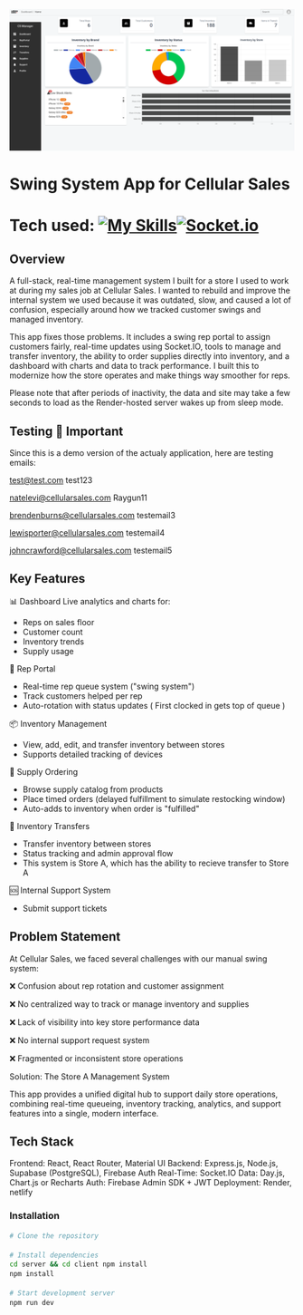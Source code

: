 ![My Image](csswingproject.png)

# Swing System App for Cellular Sales

# Tech used: [![My Skills](https://skillicons.dev/icons?i=html,css,tailwind,js,react,vite,firebase,supabase)](https://skillicons.dev)[![Socket.io](https://skills-icons.vercel.app/api/icons?i=socketio)](https://skills-icons.vercel.app)

## Overview

A full-stack, real-time management system I built for a store I used to work at during my sales job at Cellular Sales. I wanted to rebuild and improve the internal system we used because it was outdated, slow, and caused a lot of confusion, especially around how we tracked customer swings and managed inventory.

This app fixes those problems. It includes a swing rep portal to assign customers fairly, real-time updates using Socket.IO, tools to manage and transfer inventory, the ability to order supplies directly into inventory, and a dashboard with charts and data to track performance. I built this to modernize how the store operates and make things way smoother for reps.

Please note that after periods of inactivity, the data and site may take a few seconds to load as the Render-hosted server wakes up from sleep mode.

## Testing 🚨 **Important** 

Since this is a demo version of the actualy application, here are testing emails:

test@test.com
test123

natelevi@cellularsales.com
Raygun11

brendenburns@cellularsales.com
testemail3

lewisporter@cellularsales.com
testemail4

johncrawford@cellularsales.com
testemail5

## Key Features

📊 Dashboard
Live analytics and charts for:
- Reps on sales floor
- Customer count
- Inventory trends
- Supply usage

👥 Rep Portal
- Real-time rep queue system ("swing system")
- Track customers helped per rep
- Auto-rotation with status updates ( First clocked in gets top of queue )

📦 Inventory Management
- View, add, edit, and transfer inventory between stores
- Supports detailed tracking of devices

📑 Supply Ordering
- Browse supply catalog from products
- Place timed orders (delayed fulfillment to simulate restocking window)
- Auto-adds to inventory when order is "fulfilled"

🔄 Inventory Transfers
- Transfer inventory between stores
- Status tracking and admin approval flow
- This system is Store A, which has the ability to recieve transfer to Store A

🆘 Internal Support System
- Submit support tickets

## Problem Statement
At Cellular Sales, we faced several challenges with our manual swing system:

❌ Confusion about rep rotation and customer assignment

❌ No centralized way to track or manage inventory and supplies

❌ Lack of visibility into key store performance data

❌ No internal support request system

❌ Fragmented or inconsistent store operations

Solution: The Store A Management System

This app provides a unified digital hub to support daily store operations, combining real-time queueing, inventory tracking, analytics, and support features into a single, modern interface.

## Tech Stack
Frontend: React, React Router, Material UI
Backend: Express.js, Node.js, Supabase (PostgreSQL), Firebase Auth
Real-Time: Socket.IO
Data: Day.js, Chart.js or Recharts
Auth: Firebase Admin SDK + JWT
Deployment: Render, netlify

### Installation
```bash
# Clone the repository

# Install dependencies
cd server && cd client npm install
npm install

# Start development server
npm run dev
```
